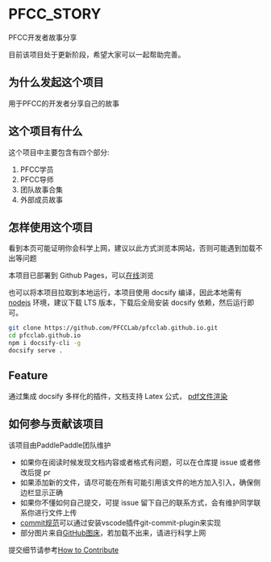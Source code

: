 # PFCC_STORY

PFCC开发者故事分享

目前该项目处于更新阶段，希望大家可以一起帮助完善。

## 为什么发起这个项目

用于PFCC的开发者分享自己的故事

## 这个项目有什么

这个项目中主要包含有四个部分:

1. PFCC学员
2. PFCC导师
3. 团队故事合集
4. 外部成员故事

## 怎样使用这个项目
看到本页可能证明你会科学上网，建议以此方式浏览本网站，否则可能遇到加载不出等问题

本项目已部署到 Github Pages，可以[在线](https://pfcclab.github.io/#/)浏览

也可以将本项目拉取到本地运行，本项目使用 docsify 编译，因此本地需有 [nodejs](https://nodejs.org/en) 环境，建议下载 LTS 版本，下载后全局安装 docsify 依赖，然后运行即可。

```bash
git clone https://github.com/PFCCLab/pfcclab.github.io.git
cd pfcclab.github.io
npm i docsify-cli -g
docsify serve .
```

## Feature

通过集成 docsify 多样化的插件，文档支持 Latex 公式， [pdf文件渲染](How-to-Contribute?id=如何添加-pdf-文件预览)

## 如何参与贡献该项目

该项目由PaddlePaddle团队维护

- 如果你在阅读时候发现文档内容或者格式有问题，可以在仓库提 issue 或者修改后提 pr
- 如果添加新的文件，请尽可能在所有可能引用该文件的地方加入引入，确保侧边栏显示正确
- 如果你不懂如何自己提交，可提 issue 留下自己的联系方式，会有维护同学联系你进行文件上传
- [commit规范](https://blog.csdn.net/weixin_51474815/article/details/122652198)可以通过安装vscode插件git-commit-plugin来实现
- 部分图片来自[GitHub图床](https://blog.csdn.net/github_39655029/article/details/113181770)，若加载不出来，请进行科学上网

提交细节请参考[How to Contribute](How-to-Contribute.md)

